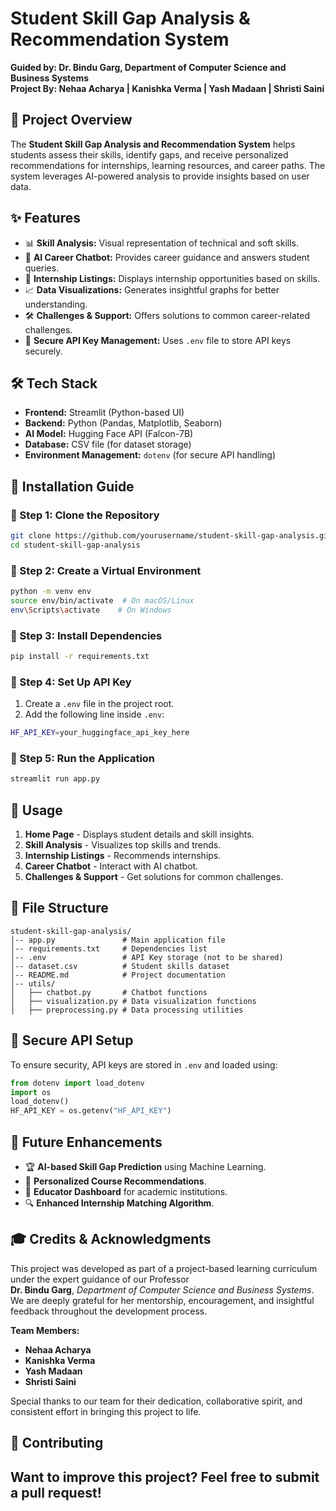 # Student Skill Gap Analysis & Recommendation System

**Guided by: Dr. Bindu Garg, Department of Computer Science and Business Systems**  
**Project By: Nehaa Acharya | Kanishka Verma | Yash Madaan | Shristi Saini**

## 📖 Project Overview
The **Student Skill Gap Analysis and Recommendation System** helps students assess their skills, identify gaps, and receive personalized recommendations for internships, learning resources, and career paths. The system leverages AI-powered analysis to provide insights based on user data.

## ✨ Features
- 📊 **Skill Analysis:** Visual representation of technical and soft skills.
- 🤖 **AI Career Chatbot:** Provides career guidance and answers student queries.
- 💼 **Internship Listings:** Displays internship opportunities based on skills.
- 📈 **Data Visualizations:** Generates insightful graphs for better understanding.
- 🛠 **Challenges & Support:** Offers solutions to common career-related challenges.
- 🔐 **Secure API Key Management:** Uses `.env` file to store API keys securely.

## 🛠 Tech Stack
- **Frontend:** Streamlit (Python-based UI)
- **Backend:** Python (Pandas, Matplotlib, Seaborn)
- **AI Model:** Hugging Face API (Falcon-7B)
- **Database:** CSV file (for dataset storage)
- **Environment Management:** `dotenv` (for secure API handling)

## 🚀 Installation Guide

### 🔹 Step 1: Clone the Repository
```sh
git clone https://github.com/yourusername/student-skill-gap-analysis.git
cd student-skill-gap-analysis
```

### 🔹 Step 2: Create a Virtual Environment
```sh
python -m venv env
source env/bin/activate  # On macOS/Linux
env\Scripts\activate    # On Windows
```

### 🔹 Step 3: Install Dependencies
```sh
pip install -r requirements.txt
```

### 🔹 Step 4: Set Up API Key
1. Create a `.env` file in the project root.
2. Add the following line inside `.env`:
```sh
HF_API_KEY=your_huggingface_api_key_here
```

### 🔹 Step 5: Run the Application
```sh
streamlit run app.py
```

## 📌 Usage
1. **Home Page** - Displays student details and skill insights.
2. **Skill Analysis** - Visualizes top skills and trends.
3. **Internship Listings** - Recommends internships.
4. **Career Chatbot** - Interact with AI chatbot.
5. **Challenges & Support** - Get solutions for common challenges.

## 📂 File Structure
```
student-skill-gap-analysis/
│-- app.py               # Main application file
│-- requirements.txt     # Dependencies list
│-- .env                 # API Key storage (not to be shared)
│-- dataset.csv          # Student skills dataset
│-- README.md            # Project documentation
│-- utils/
│   ├── chatbot.py       # Chatbot functions
│   ├── visualization.py # Data visualization functions
│   ├── preprocessing.py # Data processing utilities
```

## 🔐 Secure API Setup
To ensure security, API keys are stored in `.env` and loaded using:
```python
from dotenv import load_dotenv
import os
load_dotenv()
HF_API_KEY = os.getenv("HF_API_KEY")
```

## 🚀 Future Enhancements
- 🏆 **AI-based Skill Gap Prediction** using Machine Learning.
- 📢 **Personalized Course Recommendations**.
- 🏫 **Educator Dashboard** for academic institutions.
- 🔍 **Enhanced Internship Matching Algorithm**.

## 🎓 Credits & Acknowledgments

This project was developed as part of a project-based learning curriculum under the expert guidance of our Professor     
**Dr. Bindu Garg**, *Department of Computer Science and Business Systems*.  
We are deeply grateful for her mentorship, encouragement, and insightful feedback throughout the development process.

**Team Members:**
- **Nehaa Acharya**
- **Kanishka Verma**
- **Yash Madaan**
- **Shristi Saini**

Special thanks to our team for their dedication, collaborative spirit, and consistent effort in bringing this project to life.


## 🤝 Contributing
Want to improve this project? Feel free to submit a pull request!
---


